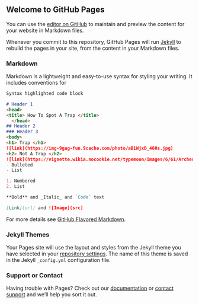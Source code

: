 ## Welcome to GitHub Pages

You can use the [editor on GitHub](https://github.com/Bebeluga/Brandon-s-Big-Website/edit/main/README.md) to maintain and preview the content for your website in Markdown files.

Whenever you commit to this repository, GitHub Pages will run [Jekyll](https://jekyllrb.com/) to rebuild the pages in your site, from the content in your Markdown files.

### Markdown

Markdown is a lightweight and easy-to-use syntax for styling your writing. It includes conventions for

```markdown
Syntax highlighted code block

# Header 1
<head>
<title> How To Spot A Trap </title>
  </head>
## Header 2
### Header 3
<body>
<h1> Trap </h1>
![link](https://img-9gag-fun.9cache.com/photo/aB1WjxD_460s.jpg)
<h2> Not A Trap </h2>
![link](https://vignette.wikia.nocookie.net/typemoon/images/6/61/Archer_of_red.png/revision/latest?cb=20130817133909)
- Bulleted
- List

1. Numbered
2. List

**Bold** and _Italic_ and `Code` text

[Link](url) and ![Image](src)
```

For more details see [GitHub Flavored Markdown](https://guides.github.com/features/mastering-markdown/).

### Jekyll Themes

Your Pages site will use the layout and styles from the Jekyll theme you have selected in your [repository settings](https://github.com/Bebeluga/Brandon-s-Big-Website/settings). The name of this theme is saved in the Jekyll `_config.yml` configuration file.

### Support or Contact

Having trouble with Pages? Check out our [documentation](https://docs.github.com/categories/github-pages-basics/) or [contact support](https://github.com/contact) and we’ll help you sort it out.
